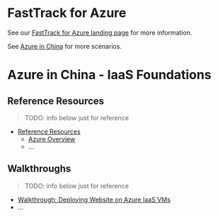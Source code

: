 # FastTrack for Azure

See our [FastTrack for Azure landing page](https://github.com/Azure/FastTrackForAzure) for more information.

See [Azure in China](https://github.com/Azure/fta-azurechina/) for more scenarios.


# Azure in China - IaaS Foundations 

## Reference Resources

> TODO: info below just for reference 

* [Reference Resources](articles/iaas-foundations-reference-resources.md)
    * [Azure Overview](articles/iaas-foundations-reference-resources.md#azure-overview)
    * ...
    
## Walkthroughs

> TODO: info below just for reference 

 * [Walkthrough: Deploying Website on Azure IaaS VMs](articles/website-on-iaas-http.md)
 * ...


